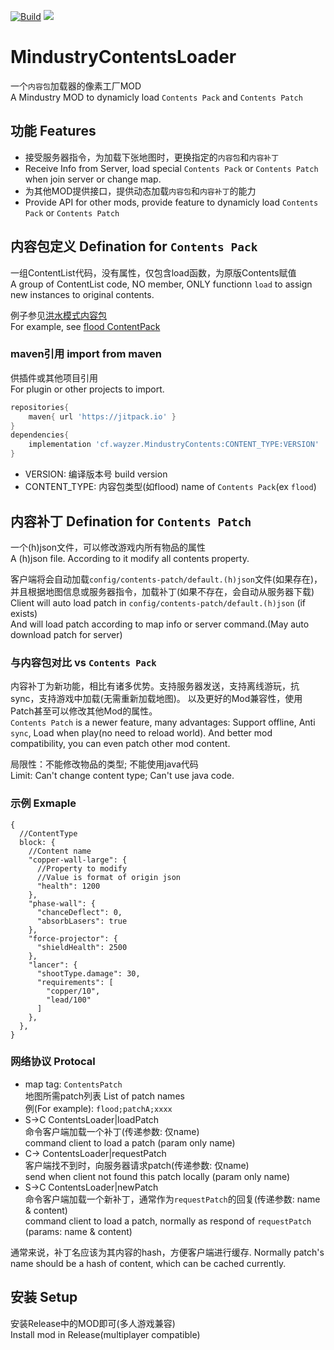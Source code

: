 [![Build](https://github.com/way-zer/MindustryContents/actions/workflows/build.yml/badge.svg?branch=master)](https://github.com/way-zer/MindustryContents/actions/workflows/build.yml)
[![](https://jitpack.io/v/way-zer/MindustryContents.svg)](https://jitpack.io/#way-zer/MindustryContents)

# MindustryContentsLoader

一个`内容包`加载器的像素工厂MOD  
A Mindustry MOD to dynamicly load `Contents Pack` and `Contents Patch`

## 功能 Features

* 接受服务器指令，为加载下张地图时，更换指定的`内容包`和`内容补丁`
* Receive Info from Server, load special `Contents Pack` or `Contents Patch` when join server or change map.
* 为其他MOD提供接口，提供动态加载`内容包`和`内容补丁`的能力
* Provide API for other mods, provide feature to dynamicly load `Contents Pack` or `Contents Patch`

## 内容包定义 Defination for `Contents Pack`

一组ContentList代码，没有属性，仅包含load函数，为原版Contents赋值  
A group of ContentList code, NO member, ONLY functionn `load` to assign new instances to original contents.

例子参见[洪水模式内容包](./contents/flood)  
For example, see [flood ContentPack](./contents/flood)

### maven引用 import from maven

供插件或其他项目引用  
For plugin or other projects to import.

```groovy
repositories{
    maven{ url 'https://jitpack.io' }
}
dependencies{
    implementation 'cf.wayzer.MindustryContents:CONTENT_TYPE:VERSION'
}
```

* VERSION: 编译版本号 build version
* CONTENT_TYPE: 内容包类型(如flood) name of `Contents Pack`(ex `flood`)

## 内容补丁 Defination for `Contents Patch`

一个(h)json文件，可以修改游戏内所有物品的属性  
A (h)json file. According to it modify all contents property.

客户端将会自动加载`config/contents-patch/default.(h)json`文件(如果存在)，  
并且根据地图信息或服务器指令，加载补丁(如果不存在，会自动从服务器下载)  
Client will auto load patch in `config/contents-patch/default.(h)json` (if exists)  
And will load patch according to map info or server command.(May auto download patch for server)

### 与内容包对比 vs `Contents Pack`

内容补丁为新功能，相比有诸多优势。支持服务器发送，支持离线游玩，抗sync，支持游戏中加载(无需重新加载地图)。
以及更好的Mod兼容性，使用Patch甚至可以修改其他Mod的属性。  
`Contents Patch` is a newer feature, many advantages: Support offline, Anti `sync`, Load when play(no need to reload world).
And better mod compatibility, you can even patch other mod content.

局限性：不能修改物品的类型; 不能使用java代码  
Limit: Can't change content type; Can't use java code.

### 示例 Exmaple

```json5
{
  //ContentType
  block: {
    //Content name
    "copper-wall-large": {
      //Property to modify
      //Value is format of origin json
      "health": 1200
    },
    "phase-wall": {
      "chanceDeflect": 0,
      "absorbLasers": true
    },
    "force-projector": {
      "shieldHealth": 2500
    },
    "lancer": {
      "shootType.damage": 30,
      "requirements": [
        "copper/10",
        "lead/100"
      ]
    },
  },
}
```

### 网络协议 Protocal

* map tag: `ContentsPatch`  
  地图所需patch列表 List of patch names  
  例(For example): `flood;patchA;xxxx`
* S->C ContentsLoader|loadPatch  
  命令客户端加载一个补丁(传递参数: 仅name)  
  command client to load a patch (param only name)
* C-> ContentsLoader|requestPatch  
  客户端找不到时，向服务器请求patch(传递参数: 仅name)  
  send when client not found this patch locally (param only name)
* S->C ContentsLoader|newPatch  
  命令客户端加载一个新补丁，通常作为`requestPatch`的回复(传递参数: name & content)  
  command client to load a patch, normally as respond of `requestPatch` (params: name & content)

通常来说，补丁名应该为其内容的hash，方便客户端进行缓存.
Normally patch's name should be a hash of content, which can be cached currently.

## 安装 Setup

安装Release中的MOD即可(多人游戏兼容)  
Install mod in Release(multiplayer compatible)
